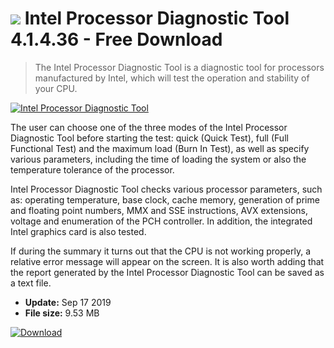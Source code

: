 # ![](https://cdn.softexe.net/static/icon/win.gif) Intel Processor Diagnostic Tool 4.1.4.36 - Free Download

> The Intel Processor Diagnostic Tool is a diagnostic tool for processors manufactured by Intel, which will test the operation and stability of your CPU.

[![Intel Processor Diagnostic Tool](https://gallery.dpcdn.pl/imgc/Tools/82674/g_-_420x350_1.5_-_x241d4d06-27d7-47e8-98be-1b224976dda7.jpg)](https://softexe.net/win/system/diagnostics-tests/intel-processor-diagnostic-tool:haag.html)

The user can choose one of the three modes of the Intel Processor Diagnostic Tool before starting the test: quick (Quick Test), full (Full Functional Test) and the maximum load (Burn In Test), as well as specify various parameters, including the time of loading the system or also the temperature tolerance of the processor. 
 
 Intel Processor Diagnostic Tool checks various processor parameters, such as: operating temperature, base clock, cache memory, generation of prime and floating point numbers, MMX and SSE instructions, AVX extensions, voltage and enumeration of the PCH controller. In addition, the integrated Intel graphics card is also tested.
 
 If during the summary it turns out that the CPU is not working properly, a relative error message will appear on the screen. It is also worth adding that the report generated by the Intel Processor Diagnostic Tool can be saved as a text file.


- **Update:** Sep 17 2019
- **File size:** 9.53 MB

[![Download](https://cdn.softexe.net/static/img/download.png)](https://softexe.net/win/system/diagnostics-tests/intel-processor-diagnostic-tool:haag.html)

